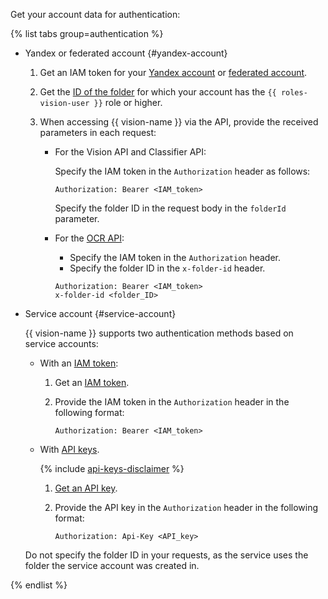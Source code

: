 Get your account data for authentication:

{% list tabs group=authentication %}

- Yandex or federated account {#yandex-account}

  1. Get an IAM token for your [Yandex account](../../iam/operations/iam-token/create.md) or [federated account](../../iam/operations/iam-token/create-for-federation.md).
  1. Get the [ID of the folder](../../resource-manager/operations/folder/get-id.md) for which your account has the `{{ roles-vision-user }}` role or higher.
  1. When accessing {{ vision-name }} via the API, provide the received parameters in each request:

      * For the Vision API and Classifier API:

          Specify the IAM token in the `Authorization` header as follows:

          ```
          Authorization: Bearer <IAM_token>
          ```

          Specify the folder ID in the request body in the `folderId` parameter.

      * For the [OCR API](../../vision/ocr/api-ref/index.md):

          * Specify the IAM token in the `Authorization` header.
          * Specify the folder ID in the `x-folder-id` header.

          ```
          Authorization: Bearer <IAM_token>
          x-folder-id <folder_ID>
          ```

- Service account {#service-account}

  {{ vision-name }} supports two authentication methods based on service accounts:

  * With an [IAM token](../../iam/concepts/authorization/iam-token.md):

      1. Get an [IAM token](../../iam/operations/iam-token/create-for-sa.md).
      1. Provide the IAM token in the `Authorization` header in the following format:

          ```
          Authorization: Bearer <IAM_token>
          ```

  * With [API keys](../../iam/concepts/authorization/api-key).

      {% include [api-keys-disclaimer](../iam/api-keys-disclaimer.md) %}

      1. [Get an API key](../../iam/operations/authentication/manage-api-keys.md#create-api-key).
      1. Provide the API key in the `Authorization` header in the following format:

          ```
          Authorization: Api-Key <API_key>
          ```

  Do not specify the folder ID in your requests, as the service uses the folder the service account was created in.

{% endlist %}